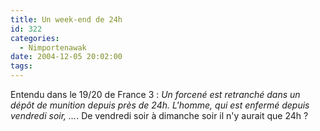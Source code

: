 ```yaml
---
title: Un week-end de 24h
id: 322
categories:
  - Nimportenawak
date: 2004-12-05 20:02:00
tags:
---
```


Entendu dans le 19/20 de France 3&nbsp;: _Un forcené est retranché dans un dépôt de munition depuis près de 24h. L'homme, qui est enfermé depuis vendredi soir, …_. De vendredi soir à dimanche soir il n'y aurait que 24h&nbsp;?
